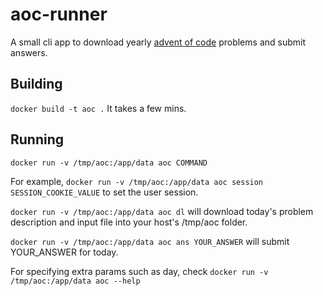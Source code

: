 # aoc-runner
A small cli app to download yearly [advent of code](https://adventofcode.com/) problems and submit answers.

## Building
```docker build -t aoc .``` It takes a few mins.

## Running
```docker run -v /tmp/aoc:/app/data aoc COMMAND```

For example,
```docker run -v /tmp/aoc:/app/data aoc session SESSION_COOKIE_VALUE``` to set the user session.

```docker run -v /tmp/aoc:/app/data aoc dl``` will download today's problem description and input file into your host's /tmp/aoc folder.

```docker run -v /tmp/aoc:/app/data aoc ans YOUR_ANSWER``` will submit YOUR_ANSWER for today.

For specifying extra params such as day, check
```docker run -v /tmp/aoc:/app/data aoc --help```
